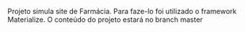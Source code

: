Projeto simula site de Farmácia. Para faze-lo foi utilizado o framework Materialize.
O conteúdo do projeto estará no branch master

